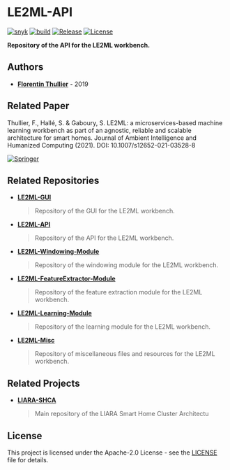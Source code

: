 # LE2ML-API

[![snyk](https://github.com/FlorentinTh/LE2ML-API/actions/workflows/check-deps-security.yml/badge.svg)](https://github.com/FlorentinTh/LE2ML-API/actions/workflows/check-deps-security.yml) [![build](https://github.com/FlorentinTh/LE2ML-API/actions/workflows/build.yml/badge.svg)](https://github.com/FlorentinTh/LE2ML-API/actions/workflows/build.yml) [![Release](https://img.shields.io/github/release/FlorentinTh/LE2ML-API)](https://github.com/FlorentinTh/LE2ML-API/releases) [![License](https://img.shields.io/github/license/FlorentinTh/LE2ML-API)](https://github.com/FlorentinTh/LE2ML-API/blob/master/LICENSE)

**Repository of the API for the LE2ML workbench.**

## Authors

- [**Florentin Thullier**](https://github.com/FlorentinTh) - 2019

## Related Paper

Thullier, F., Hallé, S. & Gaboury, S. LE2ML: a microservices-based machine learning workbench as part of an agnostic, reliable and scalable architecture for smart homes. Journal of Ambient Intelligence and Humanized Computing (2021). DOI: 10.1007/s12652-021-03528-8

[![Springer](https://img.shields.io/badge/Springer-link-blue?style=flat-square)](https://link.springer.com/article/10.1007/s12652-021-03528-8)

## Related Repositories

* [**LE2ML-GUI**](https://github.com/FlorentinTh/LE2ML-GUI)
  > Repository of the GUI for the LE2ML workbench.

* [**LE2ML-API**](https://github.com/FlorentinTh/LE2ML-API)
  > Repository of the API for the LE2ML workbench.

* [**LE2ML-Windowing-Module**](https://github.com/FlorentinTh/LE2ML-Windowing-Module)
  > Repository of the windowing module for the LE2ML workbench.

* [**LE2ML-FeatureExtractor-Module**](https://github.com/FlorentinTh/LE2ML-FeatureExtractor-Module)
  > Repository of the feature extraction module for the LE2ML workbench.

* [**LE2ML-Learning-Module**](https://github.com/FlorentinTh/LE2ML-Learning-Module)
  > Repository of the learning module for the LE2ML workbench.

* [**LE2ML-Misc**](https://github.com/FlorentinTh/LE2ML-Misc)
  > Repository of miscellaneous files and resources for the LE2ML workbench.

## Related Projects

* [**LIARA-SHCA**](https://github.com/FlorentinTh/LIARA-SHCA)
  > Main repository of the LIARA Smart Home Cluster Architectu

## License

This project is licensed under the Apache-2.0 License - see the [LICENSE](LICENSE) file for details.
